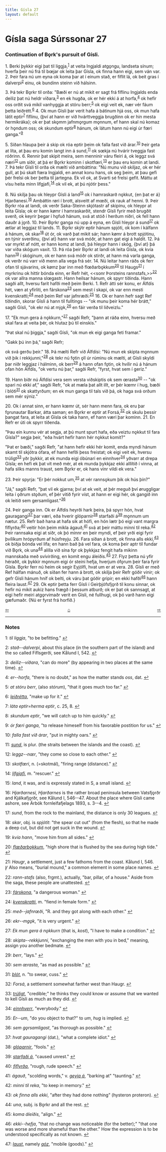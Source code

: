 ```yaml
---
title: Gísla 27
layout: default
---
```


# Gísla saga Súrssonar 27

### Continuation of B&#x1EB;rk's pursuit of Gísli.

1\. Berki þykkir eigi þat til liggja,<sup id="a1">[1](#myfootnote1)</sup> at veita Ingjaldi atg&#x1EB;ngu, landseta sínum; hverfa þeir nú frá til b&oelig;jar ok leita þar Gísla, ok finna hann eigi, sem ván var. 2. Þeir fara nú um eyna ok koma þar at í einum stað, er fíflit lá, ok beit gras í dalverpi<sup id="a2">[2](#myfootnote2)</sup> einu, ok bundinn steinn við hálsinn.

3\. Þá tekr B&#x1EB;rkr til orða: "Bæði er nú at mikit er sagt frá fíflinu Ingjalds enda deiliz þat nú heldr víðara,<sup id="a3">[3](#myfootnote3)</sup> en ek hugða, ok er hér ekki á at horfa,<sup id="a4">[4](#myfootnote4)</sup> ok hefir oss orðit svá mikil vanhyggja at stóru berr;<sup id="a5">[5](#myfootnote5)</sup> ok eigi veit ek, nær vér fáum þetta leiðrétt.<sup id="a6">[6](#myfootnote6)</sup> 4. Ok mun Gísli þar verit hafa á bátinum hjá oss, ok mun hafa látit eptir<sup id="a7">[7](#myfootnote7)</sup> fíflinu, {því at hann er við hvárttveggja brugðinn ok er hin mesta hermikráka}; ok er þat sk&#x1EB;mm jafnm&#x1EB;rgum m&#x1EB;nnum, ef hann skal nú komaz ór h&#x1EB;ndum oss; ok skundum eptir<sup id="a8">[8](#myfootnote8)</sup> hánum, ok látum hann nú eigi úr f&oelig;ri ganga."<sup id="a9">[9](#myfootnote9)</sup>

5\. Síðan hlaupa þeir á skip ok róa eptir þeim ok falla fast við árar.<sup id="a10">[10](#myfootnote10)</sup> Þeir geta at líta, at þau eru komin langt inn á sund,<sup id="a11">[11](#myfootnote11)</sup> ok s&oelig;kja nú hvárir tveggja fast róðrinn. 6. Rennir þat skipit meira, sem menninir váru fleiri á, ok leggz svá næri<sup id="a12">[12](#myfootnote12)</sup> um síðir, at þá er B&#x1EB;rkr kominn í skotf&oelig;ri,<sup id="a13">[13](#myfootnote13)</sup> er þau eru komin at landi. 7. Þá tekr Gísli til orða ok mælti við ambáttina: "Nú munu við skiljaz, ok er hér gull, at þú skalt f&oelig;ra Ingjaldi, en annat konu hans, ok seg þeim, at þau gefi þér frelsi ok ber þetta til jartegna. Ek vil ok, at Svarti sé frelsi gefit. Máttu at vísu heita minn lífgjafi,<sup id="a14">[14](#myfootnote14)</sup> ok vil ek, at þú njótir þess."

8\. Nú skilja þau ok hleypr Gísli á land<sup id="a15">[15](#myfootnote15)</sup> ok í hamraskarð n&#x1EB;kkut, {en þat er á} Hjarðanesi.<sup id="a16">[16](#myfootnote16)</sup> Ambáttin r&oslash;ri í brott, alsveitt af m&oelig;ði, ok rauk af henni. 9. Þeir B&#x1EB;rkr róa at landi, ok verðr Saka-Steinn skjótastr af skipinu, ok hleypr at leita Gísla; ok er hann k&oslash;mr í hamraskarðit, stendr Gísli fyrir með brugðit sverð, ok keyrir þegar í h&#x1EB;fuð hánum, svá at stóð í herðum niðri, ok fell hann dauðr á j&#x1EB;rð. 10. Þeir B&#x1EB;rkr ganga nú upp á eyna, en Gísli hleypr á sund<sup id="a17">[17](#myfootnote17)</sup> ok ætlar at leggjaz til lands. 11. B&#x1EB;rkr skýtr eptir hánum spjóti, ok kom í kálfann á hánum, ok skar<sup id="a18">[18](#myfootnote18)</sup> út ór, ok varð þat mikit sár; hann k&oslash;mr á brott spjótinu, en týnir sverðinu, {því at} hann var svá móðr, at hann gat eigi á haldit. 12. Þá var myrkt af nótt, er hann komz at landi, þá hleypr hann í skóg, {því at} þá var víða skógum vaxit. 13. Þá róa þeir B&#x1EB;rkr at landi ok leita Gísla, ok kvía hann<sup id="a19">[19](#myfootnote19)</sup> í skóginum, ok er hann svá móðr ok stirðr, at hann má varla ganga, ok verðr nú varr við menn alla vega frá sér. 14. Nú leitar hann ráðs ok ferr ofan til sjávarins, ok k&oslash;mz þar inn með fl&oelig;ðarb&#x1EB;kkum<sup id="a20">[20](#myfootnote20)</sup> til Haugs<sup id="a21">[21](#myfootnote21)</sup> í myrkrinu ok hittir bónda einn, er Refr hét, <<sonr Þorsteins rannstafs,>><sup id="a22">[22](#myfootnote22)</sup> ok var allra manna sl&oelig;gastr. Hann heilsar hánum, ok spyrr tíðinda. Hann sagði allt, hversu farit hafði með þeim Berki. 1. Refr átti sér konu, er Álfdís hét, væn at yfirliti, en fárskona<sup id="a23">[23](#myfootnote23)</sup> sem mest í skapi, ok var enn mesti kvenskratti;<sup id="a24">[24](#myfootnote24)</sup> með þeim Ref var jafnræði.<sup id="a25">[25](#myfootnote25)</sup> 16\. Ok er hann hefr sagt Ref tíðindin, skorar Gísli á hann til fulltings -- "ok munu þeir koma hér brátt," sagði Gísli, "ok ekr nú at mj&#x1EB;k,<sup id="a26">[26](#myfootnote26)</sup> en fáir verða til liðveizlu."

17\. "Ek mun gera á n&#x1EB;kkurn,"<sup id="a27">[27](#myfootnote27)</sup> sagði Refr, "þann at ráða einn, hversu með skal fara at veita þér, ok hlutaz þú til einskis."

"Þat skal nú þiggja," sagði Gísli, "ok mun ek eigi ganga feti framar."

"Gakk þú inn þá," sagði Refr;

ok svá gerðu þeir." 18. Þá mælti Refr við Álfdísi: "Nú mun ek skipta m&#x1EB;nnum við þik í rekkjunni,"<sup id="a28">[28](#myfootnote28)</sup> ok tekr nú f&#x1EB;tin &#x1EB;ll úr rúminu ok mælti, at Gísli skyldi þar niðr leggjaz í hálminn, ok berr<sup id="a29">[29](#myfootnote29)</sup> á hann ofan f&#x1EB;tin, ok hvílir nú á hánum ofan hón Álfdís, "ok vertu nú þar," sagði Refr, "fyrst, hvat sem í geriz."

19\. Hann biðr nú Álfdísi vera sem versta viðskiptis ok sem &oelig;rasta<sup id="a30">[30](#myfootnote30)</sup> -- "ok spari nú ekki af," sagði Refr, "ok at mæla þat allt illt, er þér k&oelig;mr í hug, bæði í blóti<sup id="a31">[31](#myfootnote31)</sup> ok skattyrðum; en ek mun ganga til tals við þá, ok haga svá orðum sem mér sýniz."

20\. Ok í annat sinn, er hann k&oelig;mr út, sér hann menn fara, ok eru þar f&#x1EB;runautar Barkar, átta saman; en B&#x1EB;rkr er eptir at Forsá,<sup id="a32">[32](#myfootnote32)</sup> ok skulu þessir þangat fara, at leita at Gísla ok taka hann, ef hann væri þar kominn. 21. En Refr er úti ok spyrr tíðenda.

"Þau ein kunnu vér at segja, at þú munt spurt hafa, eða veiztu n&#x1EB;kkut til fara Gísla?" segja þeir, "eða hvárt hefir hann hér n&#x1EB;kkut komit?"

"Þat er bæði," sagði Refr, "at hann hefir ekki hér komit, enda myndi hánum skamt til skjótra ófara, ef hann hefði þess freistat; ok eigi veit ek, hversu trúligt<sup id="a33">[33](#myfootnote33)</sup> yðr þykkir, at ek munda eigi óbúnari en einnhver<sup id="a34">[34](#myfootnote34)</sup> yðvarr at drepa Gísla; en hefi ek þat vit með mér, at ek munda þykkjaz ekki alllítið í vinna, at hafa slíks manns traust, sem B&#x1EB;rkr er, ok hans vinr vildi ek vera."

23\. Þeir spyrja: "Er þér nokkut um,<sup id="a35">[35](#myfootnote35)</sup> at vér ranns&#x1EB;kum þik ok hús þín?"

"Já," sagði Refr, "þat vil ek gjarna; því at ek veit, at þér meguð því &oslash;ruggligar leita í &#x1EB;ðrum st&#x1EB;ðum, ef þér vitið fyrir víst, at hann er eigi hér, ok gangið inn ok leitið sem gersamligast."<sup id="a36">[36](#myfootnote36)</sup>

24\. Þeir ganga inn. Ok er Álfdís heyrði hark þeira, þá spyrr hón, hvat gauragangi<sup id="a37">[37](#myfootnote37)</sup> þar væri, eða hverir glóparnir<sup id="a38">[38](#myfootnote38)</sup> starfaði á<sup id="a39">[39](#myfootnote39)</sup> m&#x1EB;nnum um nætur. 25. Refr bað hana at hafa sik at hófi, en hón lætr þó eigi vant margra fíflyrða;<sup id="a40">[40](#myfootnote40)</sup> veitir hón þeim mikla ágauð,<sup id="a41">[41](#myfootnote41)</sup> svá at þeir máttu minni til reka.<sup id="a42">[42](#myfootnote42)</sup> Þeir rannsaka eigi at síðr, ok þó minnr en þeir myndi, ef þeir yrði eigi fyrir þvílíkum hrópyrðum af húsfreyju. 26. Fara síðan á brott, ok finna alls ekki,<sup id="a43">[43](#myfootnote43)</sup> ok biðja bónda vel lifa; en hann bað þá vel fara, ok koma þeir aptr til fundar við B&#x1EB;rk, ok una<sup id="a44">[44](#myfootnote44)</sup> alilla við sína f&#x1EB;r ok þykkjaz fengit hafa mikinn mannskaða með svívirðing, en komit engu áleiðis.<sup id="a45">[45](#myfootnote45)</sup> 27. Flyz þetta nú yfir héraðit, ok þykkir m&#x1EB;nnum eigi ór steini hefja, hverjum óf&#x1EB;rum þeir fara fyrir Gísla. B&#x1EB;rkr ferr nú heim ok segir Eyjólfi, hvat um er at vera. 28. Gísli er með Ref hálfan mánuð, ok síðan fer hann á brott, ok skilja þeir Refr góðir vinir; ok gefr Gísli hánum hníf ok belti, ok váru þat góðir gripir; en ekki hafði<sup id="a46">[46](#myfootnote46)</sup> hann fleira laust.<sup id="a47">[47](#myfootnote47)</sup> 29. Ok eptir þetta ferr Gísli í Geirþjófsfj&#x1EB;rð til konu sinnar, ok hefir nú mikit aukiz hans frægð í þessum atburð; ok er þat ok sannsagt, at eigi hefir meiri atg&#x1EB;rvimaðr verit en Gísli, né fullhugi, ok þó varð hann eigi gæfumaðr. {Nú er fyrst frá horfið.}

<div style="float: left"><a href="http://rcblack.net/Gisla_saga/Gisla_26">⇦</a></div>
<div style="float: right"><a href="http://rcblack.net/Gisla_saga/Gisla_28">⇨</a></div>
<div style="margin: 0 auto; width: 100px;"><a href="http://rcblack.net/Gisla_saga/Gisla_home">&#8962;</a></div>

---

### Notes

<a name="myfootnote1" id="f1">1</a>:
 _til liggja_, "to be befitting."
[↩](#a1)

<a name="myfootnote2" id="f2">2</a>:
 _stað--dalverpi_, about this place (in the southern part of the island) and the so called Fíflsgerði, see Kålund I, 542.
[↩](#a2)

<a name="myfootnote3" id="f3">3</a>:
 _deiliz--víðara_, "can do more" (by appearing in two places at the same time).
[↩](#a3)

<a name="myfootnote4" id="f4">4</a>:
 _er--horfa_, "there is no doubt," as how the matter stands _oss_, dat.
[↩](#a4)

<a name="myfootnote5" id="f5">5</a>:
 _at stóru berr_, (also _stórum_), "that it goes much too far."
[↩](#a5)

<a name="myfootnote6" id="f6">6</a>:
 [_leiðrétta_](http://web.ff.cuni.cz/cgi-bin/uaa_slovnik/gmc_search_v3?cmd=viewthis&id=cv:b0381:18), "make up for it."
[↩](#a6)

<a name="myfootnote7" id="f7">7</a>:
 _láta eptir=herma eptir_, c. 25, 8.
[↩](#a7)

<a name="myfootnote8" id="f8">8</a>:
 _skundum eptir_, "we will catch up to him quickly."
[↩](#a8)

<a name="myfootnote9" id="f9">9</a>:
 _ór f&oelig;ri ganga_, "to release himeself from his favorable postition for us."
[↩](#a9)

<a name="myfootnote10" id="f10">10</a>:
 _falla fast við árar_, "put in mighty oars."
[↩](#a10)

<a name="myfootnote11" id="f11">11</a>:
 [_sund_](http://web.ff.cuni.cz/cgi-bin/uaa_slovnik/gmc_search_v3?cmd=viewthis&id=cv:b0604:9), is plur. (the straits between the islands and the coast).
[↩](#a11)

<a name="myfootnote12" id="f12">12</a>:
 _leggz--n&oelig;r_, "they come so close to each other."
[↩](#a12)

<a name="myfootnote13" id="f13">13</a>:
 _skotf&oelig;ri_, n. (=skotmál), "firing range (distance)."
[↩](#a13)

<a name="myfootnote14" id="f14">14</a>:
 [_lífgjafi_](http://web.ff.cuni.cz/cgi-bin/uaa_slovnik/gmc_search_v3?cmd=formquery2&query=l%EDf-gjafi&startrow=1), m. "rescuer."
[↩](#a14)

<a name="myfootnote15" id="f15">15</a>:
 _land_, it was, and is expressly stated in S, a small island.
[↩](#a15)

<a name="myfootnote16" id="f16">16</a>:
 _Hjarðarnesi, Hjarðarnes_ is the rather broad peninsula between Vatsfj&#x1EB;rðr and Kjálkafj&#x1EB;rðr, see Kålund I, 546--47. About the place where Gísli came ashore, see Árbók fornleifafjelags 1893, s. 3--4.
[↩](#a16)

<a name="myfootnote17" id="f17">17</a>:
 _sund_, from the rock to the mainland, the distance is only 30 leagues.
[↩](#a17)

<a name="myfootnote18" id="f18">18</a>:
 _skar_, obj. is _spjótit_: "the spear cut out" (from the flesh), so that he made a deep cut, but did not get suck in the wound.
[↩](#a18)

<a name="myfootnote19" id="f19">19</a>:
 _kvía hann_, "move him from all sides."
[↩](#a19)

<a name="myfootnote20" id="f20">20</a>:
 [_fl&oelig;ðarb&#x1EB;kkum_](http://web.ff.cuni.cz/cgi-bin/uaa_slovnik/gmc_search_v3?cmd=viewthis&id=cv:b0163:4), "high shore that is flushed by the sea during high tide."
[↩](#a20)

<a name="myfootnote21" id="f21">21</a>:
 _Haugr_, a settlement, just a few fathoms from the coast. Kålund I, 546.   
&#42856; Also means, "burial mound," a common element in some place names.
[↩](#a21)

<a name="myfootnote22" id="f22">22</a>:
 _rann-stafs_ (also, frgmt.), actually, "bar, pillar, of a house." Aside from the saga, these people are unattested.
[↩](#a22)

<a name="myfootnote23" id="f23">23</a>:
 [_fárskona_](http://web.ff.cuni.cz/cgi-bin/uaa_slovnik/gmc_search_v3?cmd=formquery2&query=f%26aacute;rs-kona&startrow=1), "a dangerous woman."
[↩](#a23)

<a name="myfootnote24" id="f24">24</a>:
 [_kvenskratti_](http://web.ff.cuni.cz/cgi-bin/uaa_slovnik/gmc_search_v3?cmd=viewthis&id=cv:b0362:56), m. "fiend in female form."
[↩](#a24)

<a name="myfootnote25" id="f25">25</a>:
 _með--jafnr&oelig;ði_, "R. and they got along with each other."
[↩](#a25)

<a name="myfootnote26" id="f26">26</a>:
 _ekr--mg&#x1EB;k_, "it is very urgent."
[↩](#a26)

<a name="myfootnote27" id="f27">27</a>:
 _Ek mun gera á n&#x1EB;kkurn_ (that is, _kost_), "I have to make a condition."
[↩](#a27)

<a name="myfootnote28" id="f28">28</a>:
 _skipta--rekkjunni_, "exchanging the men with you in bed," meaning, assign you another bedmate.
[↩](#a28)

<a name="myfootnote29" id="f29">29</a>:
 _berr_, "lays."
[↩](#a29)

<a name="myfootnote30" id="f30">30</a>:
 _sem &oelig;rasta_, "as mad as possible."
[↩](#a30)

<a name="myfootnote31" id="f31">31</a>:
 [_blót_](http://web.ff.cuni.cz/cgi-bin/uaa_slovnik/gmc_search_v3?cmd=viewthis&id=cv:b0070:20), n. "to swear, cuss."
[↩](#a31)

<a name="myfootnote32" id="f32">32</a>:
 _Forsá_, a settlement somewhat farther west than Haugr.
[↩](#a32)

<a name="myfootnote33" id="f33">33</a>:
 [_trúligt_](http://web.ff.cuni.cz/cgi-bin/uaa_slovnik/gmc_search_v3?cmd=viewthis&id=cv:b0642:37), "credible;" he thinks they could know or assume that we wanted to kell Gísli as much as they did.
[↩](#a33)

<a name="myfootnote34" id="f34">34</a>:
 [_einnhverr_](http://web.ff.cuni.cz/cgi-bin/uaa_slovnik/gmc_search_v3?cmd=viewthis&id=cv:b0122:13), "everybody."
[↩](#a34)

<a name="myfootnote35" id="f35">35</a>:
 _Er--um_, "do you object to that?" to _um_, _hug_ is implied.
[↩](#a35)

<a name="myfootnote36" id="f36">36</a>:
 _sem g&#x1EB;rsamligast_, "as thorough as possible."
[↩](#a36)

<a name="myfootnote37" id="f37">37</a>:
 _hvat gauragangi_ (dat.), "what a complete idiot."
[↩](#a37)

<a name="myfootnote38" id="f38">38</a>:
 [_glóparnir_](http://web.ff.cuni.cz/cgi-bin/uaa_slovnik/gmc_search_v3?cmd=viewthis&id=cv:b0205:25), "fools."
[↩](#a38)

<a name="myfootnote39" id="f39">39</a>:
 [_starfaði á_](http://web.ff.cuni.cz/cgi-bin/uaa_slovnik/gmc_search_v3?cmd=viewthis&id=cv:b0589:16), "caused unrest."
[↩](#a39)

<a name="myfootnote40" id="f40">40</a>:
 [_fíflyrða_](http://web.ff.cuni.cz/cgi-bin/uaa_slovnik/gmc_search_v3?cmd=formquery2&query=f%EDfl-yr%F0i&startrow=1), "rough, rude speech."
[↩](#a40)

<a name="myfootnote41" id="f41">41</a>:
 _ágauð_, "scolding words," v. [_geyja á_](http://web.ff.cuni.cz/cgi-bin/uaa_slovnik/gmc_search_v3?cmd=formquery2&query=geyja&startrow=1), "barking at" "taunting."
[↩](#a41)

<a name="myfootnote42" id="f42">42</a>:
 _minni til reka_, "to keep in memory."
[↩](#a42)

<a name="myfootnote43" id="f43">43</a>:
 _ok finna alls ekki_, "after they had done nothing" (hysteron proteron).
[↩](#a43)

<a name="myfootnote44" id="f44">44</a>:
 _una_, subj. is B&#x1EB;rkr and all the rest.
[↩](#a44)

<a name="myfootnote45" id="f45">45</a>:
 _koma áleiðis_, "align."
[↩](#a45)

<a name="myfootnote46" id="f46">46</a>:
 _ekki--hefja_, "that no change was noticeable (for the better);" "that one was worse and more shameful than the other." How the expression is to be understood specifically as not known.
[↩](#a46)

<a name="myfootnote47" id="f47">47</a>:
 [_laust_](http://web.ff.cuni.cz/cgi-bin/uaa_slovnik/gmc_search_v3?cmd=viewthis&id=cv:b0375:51), namely [_góz_](http://web.ff.cuni.cz/cgi-bin/uaa_slovnik/gmc_search_v3?cmd=viewthis&id=cv:b0210:4), "mobile (goods)."
[↩](#a47)
